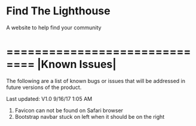 # Find The Lighthouse
A website to help find your community


==============================
|********Known Issues********|
==============================
The following are a list of known bugs or issues that will be
addressed in future versions of the product.

Last updated: V1.0 9/16/17 1:05 AM

1. Favicon can not be found on Safari browser
2. Bootstrap navbar stuck on left when it should be on the right